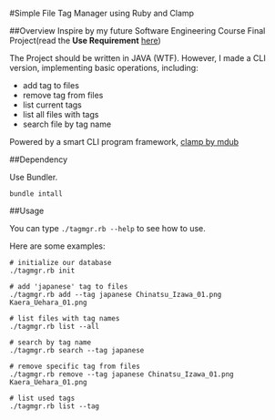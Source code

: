 #Simple File Tag Manager using Ruby and Clamp

##Overview
Inspire by my future Software Engineering Course Final Project(read the **Use Requirement** [here](https://hackpad.com/-Use-Requirement-RzuVlOBv6S9))

The Project should be written in JAVA (WTF). However, I made a CLI version, implementing basic operations, including:

* add tag to files
* remove tag from files
* list current tags
* list all files with tags
* search file by tag name


Powered by a smart CLI program framework, [clamp by mdub](https://github.com/mdub/clamp)

##Dependency

Use Bundler.

	bundle intall

##Usage

You can type `./tagmgr.rb --help` to see how to use.

Here are some examples:

	# initialize our database
	./tagmgr.rb init

	# add 'japanese' tag to files
	./tagmgr.rb add --tag japanese Chinatsu_Izawa_01.png Kaera_Uehara_01.png

	# list files with tag names
	./tagmgr.rb list --all

	# search by tag name
	./tagmgr.rb search --tag japanese

	# remove specific tag from files
	./tagmgr.rb remove --tag japanese Chinatsu_Izawa_01.png Kaera_Uehara_01.png

	# list used tags
	./tagmgr.rb list --tag

